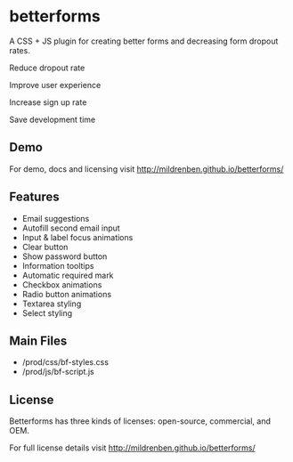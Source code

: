 # betterforms
A CSS + JS plugin for creating better forms and decreasing form dropout rates.

Reduce dropout rate

Improve user experience

Increase sign up rate

Save development time

## Demo

For demo, docs and licensing visit http://mildrenben.github.io/betterforms/

## Features

- Email suggestions
- Autofill second email input
- Input & label focus animations
- Clear button
- Show password button
- Information tooltips
- Automatic required mark
- Checkbox animations
- Radio button animations
- Textarea styling
- Select styling

## Main Files

- /prod/css/bf-styles.css
- /prod/js/bf-script.js

## License

Betterforms has three kinds of licenses: open-source, commercial, and OEM.

For full license details visit http://mildrenben.github.io/betterforms/
